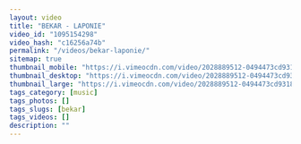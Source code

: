```yaml
---
layout: video
title: "BEKAR - LAPONIE"
video_id: "1095154298"
video_hash: "c16256a74b"
permalink: "/videos/bekar-laponie/"
sitemap: true
thumbnail_mobile: "https://i.vimeocdn.com/video/2028889512-0494473cd9318a3503ae762cc351f36aceb039ff93cd1ca10fdaac403ffda822-d_640x360?&r=pad&region=us"
thumbnail_desktop: "https://i.vimeocdn.com/video/2028889512-0494473cd9318a3503ae762cc351f36aceb039ff93cd1ca10fdaac403ffda822-d_960x540?&r=pad&region=us"
thumbnail_large: "https://i.vimeocdn.com/video/2028889512-0494473cd9318a3503ae762cc351f36aceb039ff93cd1ca10fdaac403ffda822-d_1280x720?&r=pad&region=us"
tags_category: [music]
tags_photos: []
tags_slugs: [bekar]
tags_videos: []
description: ""
---
```

